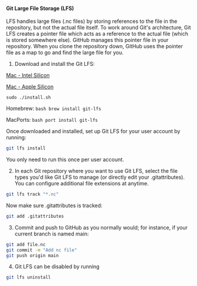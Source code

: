 #### Git Large File Storage (LFS)

LFS handles large files (.nc files) by storing references to the file in the repository, but not the actual file itself. To work around Git's architecture, Git LFS creates a pointer file which acts as a reference to the actual file (which is stored somewhere else). GitHub manages this pointer file in your repository. When you clone the repository down, GitHub uses the pointer file as a map to go and find the large file for you.

1. Download and install the Git LFS:

[Mac - Intel Silicon](https://github.com/git-lfs/git-lfs/releases/download/v3.3.0/git-lfs-darwin-amd64-v3.3.0.zip)

[Mac - Apple Silicon](https://github.com/git-lfs/git-lfs/releases/download/v3.3.0/git-lfs-darwin-arm64-v3.3.0.zip)

```bash0
sudo ./install.sh
```

Homebrew: ```bash brew install git-lfs```

MacPorts: ```bash port install git-lfs```

Once downloaded and installed, set up Git LFS for your user account by running:

```bash
git lfs install
```
You only need to run this once per user account.

2. In each Git repository where you want to use Git LFS, select the file types you'd like Git LFS to manage (or directly edit your .gitattributes). You can configure additional file extensions at anytime.

```bash
git lfs track "*.nc"
```

Now make sure .gitattributes is tracked:

```bash
git add .gitattributes
```

3. Commit and push to GitHub as you normally would; for instance, if your current branch is named main:

```bash
git add file.nc
git commit -m "Add nc file"
git push origin main
```

4. Git LFS can be disabled by running
```bash
git lfs uninstall
```

